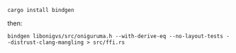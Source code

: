 ```
cargo install bindgen
```

then:

```
bindgen libonigvs/src/oniguruma.h --with-derive-eq --no-layout-tests --distrust-clang-mangling > src/ffi.rs
```